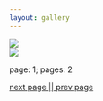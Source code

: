 ```yaml
---
layout: gallery
---
```


<div class="jimped_thum_collection">

<div class="jimped_thum">
<a href="\img\gallery_collections\robots\toy_robot_2.jpg">
<img src="\img\gallery_collections\robots\toy_robot_2_jimped_64.jpg">
</a>
</div>

<div class="jimped_thum">
<a href="\img\gallery_collections\robots\toy_robot_3.jpg">
<img src="\img\gallery_collections\robots\toy_robot_3_jimped_64.jpg">
</a>
</div>

<p>page: 1; pages: 2</p><a href="robots_2.html">next page |</a><a href="robots_0.html">| prev page</a><br></div>